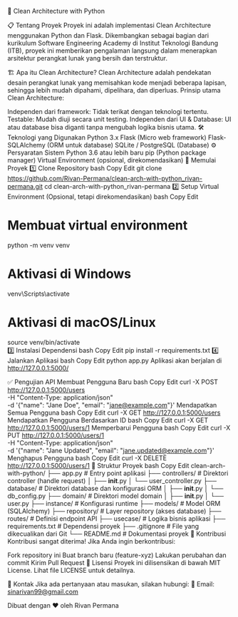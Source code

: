 🚀 Clean Architecture with Python

📋 Tentang Proyek
Proyek ini adalah implementasi Clean Architecture menggunakan Python dan Flask. Dikembangkan sebagai bagian dari kurikulum Software Engineering Academy di Institut Teknologi Bandung (ITB), proyek ini memberikan pengalaman langsung dalam menerapkan arsitektur perangkat lunak yang bersih dan terstruktur.

🏗️ Apa itu Clean Architecture?
Clean Architecture adalah pendekatan desain perangkat lunak yang memisahkan kode menjadi beberapa lapisan, sehingga lebih mudah dipahami, dipelihara, dan diperluas. Prinsip utama Clean Architecture:

Independen dari framework: Tidak terikat dengan teknologi tertentu.
Testable: Mudah diuji secara unit testing.
Independen dari UI & Database: UI atau database bisa diganti tanpa mengubah logika bisnis utama.
🛠️ Teknologi yang Digunakan
Python 3.x
Flask (Micro web framework)
Flask-SQLAlchemy (ORM untuk database)
SQLite / PostgreSQL (Database)
⚙️ Persyaratan Sistem
Python 3.6 atau lebih baru
pip (Python package manager)
Virtual Environment (opsional, direkomendasikan)
🚀 Memulai Proyek
1️⃣ Clone Repository
bash
Copy
Edit
git clone https://github.com/Rivan-Permana/clean-arch-with-python_rivan-permana.git
cd clean-arch-with-python_rivan-permana
2️⃣ Setup Virtual Environment (Opsional, tetapi direkomendasikan)
bash
Copy
Edit
# Membuat virtual environment
python -m venv venv  

# Aktivasi di Windows
venv\Scripts\activate  

# Aktivasi di macOS/Linux
source venv/bin/activate  
3️⃣ Instalasi Dependensi
bash
Copy
Edit
pip install -r requirements.txt
4️⃣ Jalankan Aplikasi
bash
Copy
Edit
python app.py
Aplikasi akan berjalan di http://127.0.0.1:5000/

✅ Pengujian API
Membuat Pengguna Baru
bash
Copy
Edit
curl -X POST http://127.0.0.1:5000/users \
     -H "Content-Type: application/json" \
     -d '{"name": "Jane Doe", "email": "jane@example.com"}'
Mendapatkan Semua Pengguna
bash
Copy
Edit
curl -X GET http://127.0.0.1:5000/users
Mendapatkan Pengguna Berdasarkan ID
bash
Copy
Edit
curl -X GET http://127.0.0.1:5000/users/1
Memperbarui Pengguna
bash
Copy
Edit
curl -X PUT http://127.0.0.1:5000/users/1 \
     -H "Content-Type: application/json" \
     -d '{"name": "Jane Updated", "email": "jane.updated@example.com"}'
Menghapus Pengguna
bash
Copy
Edit
curl -X DELETE http://127.0.0.1:5000/users/1
📁 Struktur Proyek
bash
Copy
Edit
clean-arch-with-python/
├── app.py                 # Entry point aplikasi
├── controllers/           # Direktori controller (handle request)
│   ├── __init__.py
│   └── user_controller.py
├── database/              # Direktori database dan konfigurasi ORM
│   ├── __init__.py
│   └── db_config.py
├── domain/                # Direktori model domain
│   ├── __init__.py
│   └── user.py
├── instance/              # Konfigurasi runtime
├── models/                # Model ORM (SQLAlchemy)
├── repository/            # Layer repository (akses database)
├── routes/                # Definisi endpoint API
├── usecase/               # Logika bisnis aplikasi
├── requirements.txt       # Dependensi proyek
├── .gitignore             # File yang dikecualikan dari Git
└── README.md              # Dokumentasi proyek
🤝 Kontribusi
Kontribusi sangat diterima! Jika Anda ingin berkontribusi:

Fork repository ini
Buat branch baru (feature-xyz)
Lakukan perubahan dan commit
Kirim Pull Request
📜 Lisensi
Proyek ini dilisensikan di bawah MIT License. Lihat file LICENSE untuk detailnya.

📧 Kontak
Jika ada pertanyaan atau masukan, silakan hubungi:
📩 Email: sinarivan99@gmail.com

Dibuat dengan ❤️ oleh Rivan Permana
